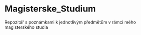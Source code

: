 # Magisterske_Studium
Repozitář s poznámkami k jednotlivým předmětům v rámci mého magisterského studia
